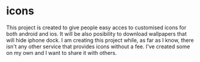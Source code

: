 # icons
This project is created to give people easy acces to customised icons for both android and ios.
It will be also posibility to download wallpapers that will hide iphone dock.
I am creating this project while, as far as I know, there isn't any other service that provides icons without a fee.
I've created some on my own and I want to share it with others.